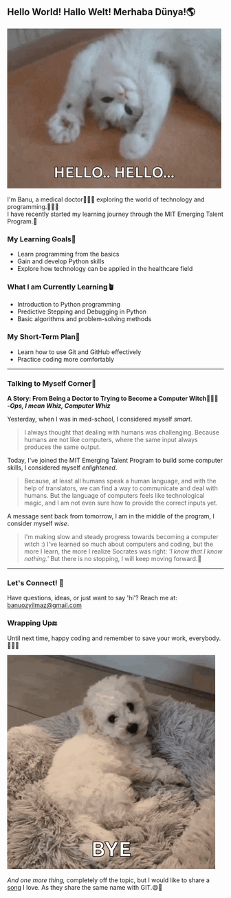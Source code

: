 ## Hello World! Hallo Welt! Merhaba Dünya!🌎

<!--I know markdown doesn't want us to use an exclamation mark like this.
Because it is used when adding images, but these gestures need it, I think.
'Merhaba Dünya' is Turkish.-->

![alt text](hey-cat.gif)

I'm Banu, a medical doctor👩🏻‍⚕️ exploring the world of technology and
programming.👩🏻‍💻  
I have recently started my learning journey through the MIT Emerging Talent Program.🐣
<!--My name is an unknown word apparently but i hope it isn't a problem. 😅-->

### My Learning Goals🎯

* Learn programming from the basics
* Gain and develop Python skills
* Explore how technology can be applied in the healthcare field

### What I am Currently Learning🪴

* Introduction to Python programming
* Predictive Stepping and Debugging in Python
* Basic algorithms and problem-solving methods

### My Short-Term Plan📖

* Learn how to use Git and GitHub effectively
* Practice coding more comfortably

---
  
### Talking to Myself Corner💭

**A Story: From Being a Doctor to Trying to Become a Computer Witch🧙🏻‍♀️  
-_Ops, I mean Whiz, Computer Whiz_**

Yesterday, when I was in med-school, I considered myself _smart_.  

>I always thought that dealing with humans was challenging.
Because humans are not like computers,
where the same input always produces the same output.

Today, I've joined the MIT Emerging Talent Program to build some
computer skills, I considered myself _enlightened_.  

>Because, at least all humans speak a human language,
and with the help of translators,
we can find a way to communicate and deal with humans.
But the language of computers feels like technological magic,
and I am not even sure how to provide the correct inputs yet.

A message sent back from tomorrow, I am in the middle of the program,
I consider myself _wise_.

>I'm making slow and steady progress towards becoming a computer witch :)
I've learned so much about computers and coding, but the more I learn,
the more I realize Socrates was right: _'I know that I know nothing.'_
But there is no stopping, I will keep moving forward.🚀

---

### Let's Connect! 📨

Have questions, ideas, or just want to say 'hi'?
Reach me at: [banuozyilmaz@gmail.com](mailto:banuozyilmaz@gmail.com)

### Wrapping Up🔚

Until next time, happy coding and remember to save your work, everybody.🙋🏻‍♀️

![alt text](hi-bye.gif)

_And one more thing,_
completely off the topic, but I would like to share a [song][a] I love.
As they share the same name with GIT.😄🎵

[a]: https://www.youtube.com/watch?v=lXQNnkhdUjg
